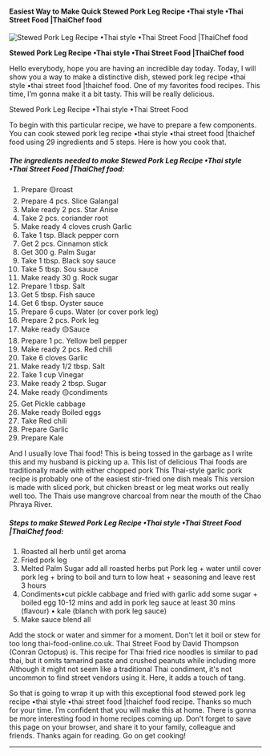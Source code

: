             

#### Easiest Way to Make Quick Stewed Pork Leg Recipe •Thai style •Thai Street Food |ThaiChef food

![Stewed Pork Leg Recipe •Thai style •Thai Street Food |ThaiChef food](https://img-global.cpcdn.com/recipes/ab0648725761a3dc/751x532cq70/stewed-pork-leg-recipe-%e2%80%a2thai-style-%e2%80%a2thai-street-food-thaichef-food-recipe-main-photo.jpg)

**Stewed Pork Leg Recipe •Thai style •Thai Street Food |ThaiChef food**

Hello everybody, hope you are having an incredible day today. Today, I will show you a way to make a distinctive dish, stewed pork leg recipe •thai style •thai street food |thaichef food. One of my favorites food recipes. This time, I’m gonna make it a bit tasty. This will be really delicious.

Stewed Pork Leg Recipe •Thai style •Thai Street Food

To begin with this particular recipe, we have to prepare a few components. You can cook stewed pork leg recipe •thai style •thai street food |thaichef food using 29 ingredients and 5 steps. Here is how you cook that.

##### The ingredients needed to make Stewed Pork Leg Recipe •Thai style •Thai Street Food |ThaiChef food:

1.  Prepare 🟡roast
2.  Prepare 4 pcs. Slice Galangal
3.  Make ready 2 pcs. Star Anise
4.  Take 2 pcs. coriander root
5.  Make ready 4 cloves crush Garlic
6.  Take 1 tsp. Black pepper corn
7.  Get 2 pcs. Cinnamon stick
8.  Get 300 g. Palm Sugar
9.  Take 1 tbsp. Black soy sauce
10.  Take 5 tbsp. Sou sauce
11.  Make ready 30 g. Rock sugar
12.  Prepare 1 tbsp. Salt
13.  Get 5 tbsp. Fish sauce
14.  Get 6 tbsp. Oyster sauce
15.  Prepare 6 cups. Water (or cover pork leg)
16.  Prepare 2 pcs. Pork leg
17.  Make ready 🟡Sauce
18.  Prepare 1 pc. Yellow bell pepper
19.  Make ready 2 pcs. Red chili
20.  Take 6 cloves Garlic
21.  Make ready 1/2 tbsp. Salt
22.  Take 1 cup Vinegar
23.  Make ready 2 tbsp. Sugar
24.  Make ready 🟡condiments
25.  Get Pickle cabbage
26.  Make ready Boiled eggs
27.  Take Red chili
28.  Prepare Garlic
29.  Prepare Kale

And I usually love Thai food! This is being tossed in the garbage as I write this and my husband is picking up a. This list of delicious Thai foods are traditionally made with either chopped pork This Thai-style garlic pork recipe is probably one of the easiest stir-fried one dish meals This version is made with sliced pork, but chicken breast or leg meat works out really well too. The Thais use mangrove charcoal from near the mouth of the Chao Phraya River.

##### Steps to make Stewed Pork Leg Recipe •Thai style •Thai Street Food |ThaiChef food:

1.  Roasted all herb until get aroma
2.  Fried pork leg
3.  Melted Palm Sugar add all roasted herbs put Pork leg + water until cover pork leg + bring to boil and turn to low heat + seasoning and leave rest 3 hours
4.  Condiments•cut pickle cabbage and fried with garlic add some sugar + boiled egg 10-12 mins and add in pork leg sauce at least 30 mins (flavour) • kale (blanch with pork leg sauce)
5.  Make sauce blend all

Add the stock or water and simmer for a moment. Don't let it boil or stew for too long thai-food-online.co.uk. Thai Street Food by David Thompson (Conran Octopus) is. This recipe for Thai fried rice noodles is similar to pad thai, but it omits tamarind paste and crushed peanuts while including more Although it might not seem like a traditional Thai condiment, it's not uncommon to find street vendors using it. Here, it adds a touch of tang.

So that is going to wrap it up with this exceptional food stewed pork leg recipe •thai style •thai street food |thaichef food recipe. Thanks so much for your time. I’m confident that you will make this at home. There is gonna be more interesting food in home recipes coming up. Don’t forget to save this page on your browser, and share it to your family, colleague and friends. Thanks again for reading. Go on get cooking!

* * *